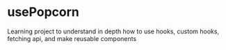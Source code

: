 # usePopcorn
Learning project to understand in depth how to use hooks, custom hooks, fetching api, and make reusable components
